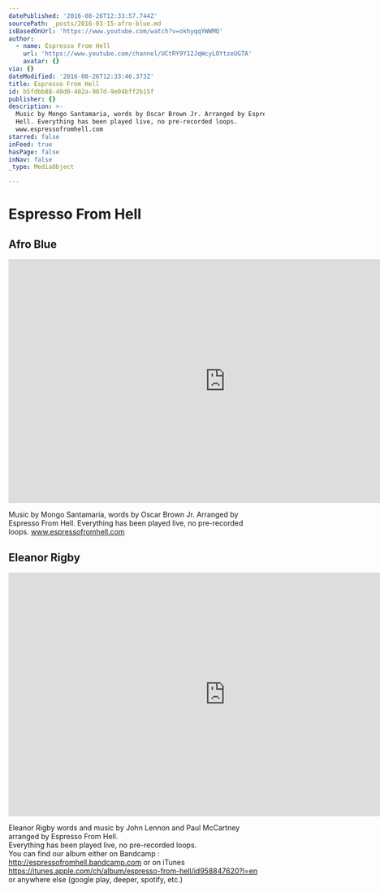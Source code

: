 ```yaml
---
datePublished: '2016-08-26T12:33:57.744Z'
sourcePath: _posts/2016-03-15-afro-blue.md
isBasedOnUrl: 'https://www.youtube.com/watch?v=okhyqqYWWMQ'
author:
  - name: Espresso From Hell
    url: 'https://www.youtube.com/channel/UCtRY9Y12JqWcyLOYtzeUGTA'
    avatar: {}
via: {}
dateModified: '2016-08-26T12:33:46.373Z'
title: Espresso From Hell
id: b5fdbb88-40d0-402a-907d-9e04bff2b15f
publisher: {}
description: >-
  Music by Mongo Santamaria, words by Oscar Brown Jr. Arranged by Espresso From
  Hell. Everything has been played live, no pre-recorded loops.
  www.espressofromhell.com
starred: false
inFeed: true
hasPage: false
inNav: false
_type: MediaObject

---
```

# Espresso From Hell

## Afro Blue

<iframe src="https://cdn.embedly.com/widgets/media.html?src=https%3A%2F%2Fwww.youtube.com%2Fembed%2FokhyqqYWWMQ%3Ffeature%3Doembed&amp;url=https%3A%2F%2Fwww.youtube.com%2Fwatch%3Fv%3DokhyqqYWWMQ&amp;image=https%3A%2F%2Fi.ytimg.com%2Fvi%2FokhyqqYWWMQ%2Fhqdefault.jpg&amp;key=b7d04c9b404c499eba89ee7072e1c4f7&amp;type=text%2Fhtml&amp;schema=youtube" width="854" height="480" scrolling="no" frameborder="0" allowfullscreen="allowfullscreen" style=""></iframe>

Music by Mongo Santamaria, words by Oscar Brown Jr. Arranged by Espresso From Hell. Everything has been played live, no pre-recorded loops. www.espressofromhell.com

## Eleanor Rigby

<iframe src="https://cdn.embedly.com/widgets/media.html?src=https%3A%2F%2Fwww.youtube.com%2Fembed%2FTD6kA3i6wQw%3Ffeature%3Doembed&amp;url=http%3A%2F%2Fwww.youtube.com%2Fwatch%3Fv%3DTD6kA3i6wQw&amp;image=https%3A%2F%2Fi.ytimg.com%2Fvi%2FTD6kA3i6wQw%2Fhqdefault.jpg&amp;key=b7d04c9b404c499eba89ee7072e1c4f7&amp;type=text%2Fhtml&amp;schema=youtube" width="854" height="480" scrolling="no" frameborder="0" allowfullscreen="" style=""></iframe>

Eleanor Rigby words and music by John Lennon and Paul McCartney arranged by Espresso From Hell.   
Everything has been played live, no pre-recorded loops.  
You can find our album either on Bandcamp : http://espressofromhell.bandcamp.com or on iTunes https://itunes.apple.com/ch/album/espresso-from-hell/id958847620?l=en or anywhere else (google play, deeper, spotify, etc.)